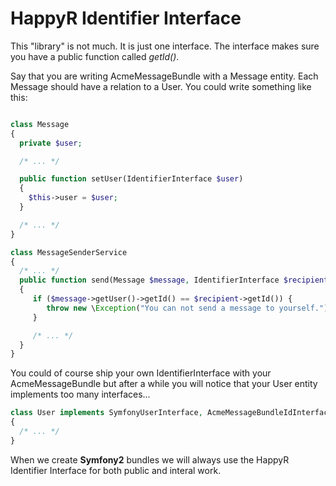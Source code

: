 # HappyR Identifier Interface

This "library" is not much. It is just one interface. The interface makes sure you have a public function called
*getId()*.

Say that you are writing AcmeMessageBundle with a Message entity. Each Message should have a relation to a User. You
could write something like this:

````php

class Message
{
  private $user;

  /* ... */

  public function setUser(IdentifierInterface $user)
  {
    $this->user = $user;
  }

  /* ... */
}

class MessageSenderService
{
  /* ... */
  public function send(Message $message, IdentifierInterface $recipient)
  {
     if ($message->getUser()->getId() == $recipient->getId()) {
        throw new \Exception("You can not send a message to yourself.");
     }

     /* ... */
  }
}

````

You could of course ship your own IdentifierInterface with your AcmeMessageBundle but after a while you will notice that
your User entity implements too many interfaces...

````php
class User implements SymfonyUserInterface, AcmeMessageBundleIdInterface, OtherBundleInterface, AcmeDemoBundleUserInterface, CompanyBundleIdentifierInterface, MyIndentifierInterface
{
  /* ... */
}
````

When we create **Symfony2** bundles we will always use the HappyR Identifier Interface for both public and interal work.
